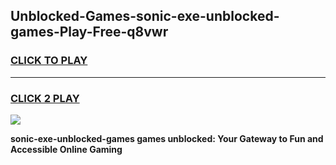 
## Unblocked-Games-sonic-exe-unblocked-games-Play-Free-q8vwr
<h3>
<a href="https://premium76.site?title=sonic-exe-unblocked-games&ref=20M">CLICK TO PLAY</a></h3>
<hr>

<h3>
<a href="https://premium76.site?title=sonic-exe-unblocked-games&ref=20M">CLICK 2 PLAY</a>
  
</h3>

<a href="https://premium76.site?title=sonic-exe-unblocked-games&ref=19M"><img src="https://clearcache.store/games.png"></a>


**sonic-exe-unblocked-games games unblocked: Your Gateway to Fun and Accessible Online Gaming**
